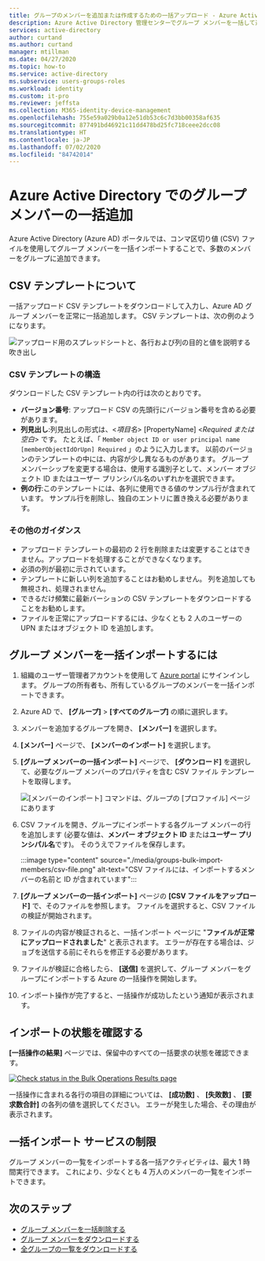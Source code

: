 ```yaml
---
title: グループのメンバーを追加または作成するための一括アップロード - Azure Active Directory |Microsoft Docs
description: Azure Active Directory 管理センターでグループ メンバーを一括して追加します。
services: active-directory
author: curtand
ms.author: curtand
manager: mtillman
ms.date: 04/27/2020
ms.topic: how-to
ms.service: active-directory
ms.subservice: users-groups-roles
ms.workload: identity
ms.custom: it-pro
ms.reviewer: jeffsta
ms.collection: M365-identity-device-management
ms.openlocfilehash: 755e59a029b0a12e51db53c6c7d3bb00358af635
ms.sourcegitcommit: 877491bd46921c11dd478bd25fc718ceee2dcc08
ms.translationtype: HT
ms.contentlocale: ja-JP
ms.lasthandoff: 07/02/2020
ms.locfileid: "84742014"
---
```

# <a name="bulk-add-group-members-in-azure-active-directory"></a>Azure Active Directory でのグループ メンバーの一括追加

Azure Active Directory (Azure AD) ポータルでは、コンマ区切り値 (CSV) ファイルを使用してグループ メンバーを一括インポートすることで、多数のメンバーをグループに追加できます。

## <a name="understand-the-csv-template"></a>CSV テンプレートについて

一括アップロード CSV テンプレートをダウンロードして入力し、Azure AD グループ メンバーを正常に一括追加します。 CSV テンプレートは、次の例のようになります。

![アップロード用のスプレッドシートと、各行および列の目的と値を説明する吹き出し](./media/groups-bulk-import-members/template-with-callouts.png)

### <a name="csv-template-structure"></a>CSV テンプレートの構造

ダウンロードした CSV テンプレート内の行は次のとおりです。

- **バージョン番号**: アップロード CSV の先頭行にバージョン番号を含める必要があります。
- **列見出し**:列見出しの形式は、&lt;*項目名*&gt; [PropertyName] &lt;*Required または空白*&gt; です。 たとえば、「 `Member object ID or user principal name [memberObjectIdOrUpn] Required` 」のように入力します。 以前のバージョンのテンプレートの中には、内容が少し異なるものがあります。 グループ メンバーシップを変更する場合は、使用する識別子として、メンバー オブジェクト ID またはユーザー プリンシパル名のいずれかを選択できます。
- **例の行**:このテンプレートには、各列に使用できる値のサンプル行が含まれています。 サンプル行を削除し、独自のエントリに置き換える必要があります。

### <a name="additional-guidance"></a>その他のガイダンス

- アップロード テンプレートの最初の 2 行を削除または変更することはできません。アップロードを処理することができなくなります。
- 必須の列が最初に示されています。
- テンプレートに新しい列を追加することはお勧めしません。 列を追加しても無視され、処理されません。
- できるだけ頻繁に最新バーションの CSV テンプレートをダウンロードすることをお勧めします。
- ファイルを正常にアップロードするには、少なくとも 2 人のユーザーの UPN またはオブジェクト ID を追加します。

## <a name="to-bulk-import-group-members"></a>グループ メンバーを一括インポートするには

1. 組織のユーザー管理者アカウントを使用して [Azure portal](https://portal.azure.com) にサインインします。 グループの所有者も、所有しているグループのメンバーを一括インポートできます。
1. Azure AD で、 **[グループ]**  >  **[すべてのグループ]** の順に選択します。
1. メンバーを追加するグループを開き、 **[メンバー]** を選択します。
1. **[メンバー]** ページで、 **[メンバーのインポート]** を選択します。
1. **[グループ メンバーの一括インポート]** ページで、 **[ダウンロード]** を選択して、必要なグループ メンバーのプロパティを含む CSV ファイル テンプレートを取得します。

    ![[メンバーのインポート] コマンドは、グループの [プロファイル] ページにあります](./media/groups-bulk-import-members/import-panel.png)

1. CSV ファイルを開き、グループにインポートする各グループ メンバーの行を追加します (必要な値は、**メンバー オブジェクト ID** または**ユーザー プリンシパル名**です)。 そのうえでファイルを保存します。

    :::image type="content" source="./media/groups-bulk-import-members/csv-file.png" alt-text="CSV ファイルには、インポートするメンバーの名前と ID が含まれています":::

1. **[グループ メンバーの一括インポート]** ページの **[CSV ファイルをアップロード]** で、そのファイルを参照します。 ファイルを選択すると、CSV ファイルの検証が開始されます。
1. ファイルの内容が検証されると、一括インポート ページに "**ファイルが正常にアップロードされました**" と表示されます。 エラーが存在する場合は、ジョブを送信する前にそれらを修正する必要があります。
1. ファイルが検証に合格したら、 **[送信]** を選択して、グループ メンバーをグループにインポートする Azure の一括操作を開始します。
1. インポート操作が完了すると、一括操作が成功したという通知が表示されます。

## <a name="check-import-status"></a>インポートの状態を確認する

**[一括操作の結果]** ページでは、保留中のすべての一括要求の状態を確認できます。

[![](media/groups-bulk-import-members/bulk-center.png "Check status in the Bulk Operations Results page")](media/groups-bulk-import-members/bulk-center.png#lightbox)

一括操作に含まれる各行の項目の詳細については、 **[成功数]** 、 **[失敗数]** 、 **[要求数合計]** の各列の値を選択してください。 エラーが発生した場合、その理由が表示されます。

## <a name="bulk-import-service-limits"></a>一括インポート サービスの制限

グループ メンバーの一覧をインポートする各一括アクティビティは、最大 1 時間実行できます。 これにより、少なくとも 4 万人のメンバーの一覧をインポートできます。

## <a name="next-steps"></a>次のステップ

- [グループ メンバーを一括削除する](groups-bulk-remove-members.md)
- [グループ メンバーをダウンロードする](groups-bulk-download-members.md)
- [全グループの一覧をダウンロードする](groups-bulk-download.md)
